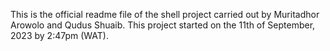 This is the official readme file of the shell project carried out by Muritadhor Arowolo and Qudus Shuaib.
This project started on the 11th of September, 2023 by 2:47pm (WAT).
